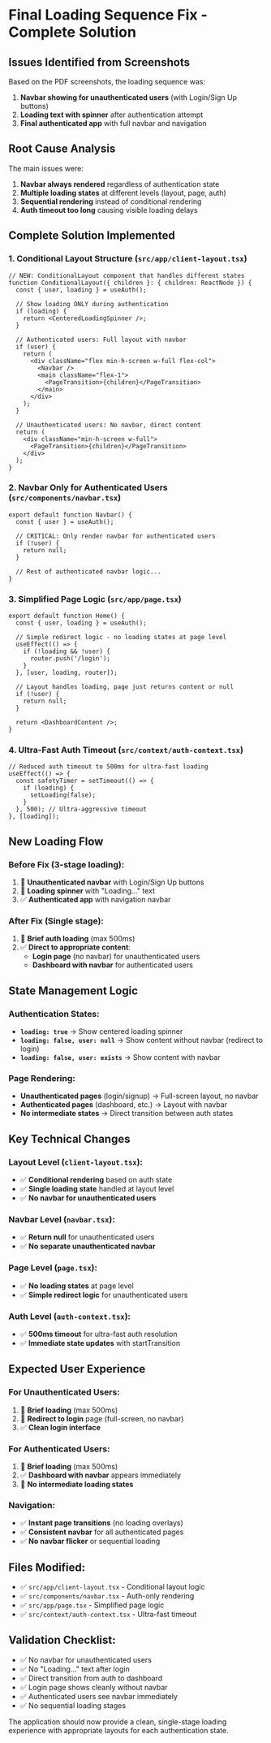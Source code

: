 # Final Loading Sequence Fix - Complete Solution

## Issues Identified from Screenshots
Based on the PDF screenshots, the loading sequence was:
1. **Navbar showing for unauthenticated users** (with Login/Sign Up buttons)
2. **Loading text with spinner** after authentication attempt
3. **Final authenticated app** with full navbar and navigation

## Root Cause Analysis
The main issues were:
1. **Navbar always rendered** regardless of authentication state
2. **Multiple loading states** at different levels (layout, page, auth)
3. **Sequential rendering** instead of conditional rendering
4. **Auth timeout too long** causing visible loading delays

## Complete Solution Implemented

### 1. Conditional Layout Structure (`src/app/client-layout.tsx`)
```tsx
// NEW: ConditionalLayout component that handles different states
function ConditionalLayout({ children }: { children: ReactNode }) {
  const { user, loading } = useAuth();

  // Show loading ONLY during authentication
  if (loading) {
    return <CenteredLoadingSpinner />;
  }

  // Authenticated users: Full layout with navbar
  if (user) {
    return (
      <div className="flex min-h-screen w-full flex-col">
        <Navbar />
        <main className="flex-1">
          <PageTransition>{children}</PageTransition>
        </main>
      </div>
    );
  }

  // Unauthenticated users: No navbar, direct content
  return (
    <div className="min-h-screen w-full">
      <PageTransition>{children}</PageTransition>
    </div>
  );
}
```

### 2. Navbar Only for Authenticated Users (`src/components/navbar.tsx`)
```tsx
export default function Navbar() {
  const { user } = useAuth();
  
  // CRITICAL: Only render navbar for authenticated users
  if (!user) {
    return null;
  }
  
  // Rest of authenticated navbar logic...
}
```

### 3. Simplified Page Logic (`src/app/page.tsx`)
```tsx
export default function Home() {
  const { user, loading } = useAuth();
  
  // Simple redirect logic - no loading states at page level
  useEffect(() => {
    if (!loading && !user) {
      router.push('/login');
    }
  }, [user, loading, router]);

  // Layout handles loading, page just returns content or null
  if (!user) {
    return null;
  }

  return <DashboardContent />;
}
```

### 4. Ultra-Fast Auth Timeout (`src/context/auth-context.tsx`)
```tsx
// Reduced auth timeout to 500ms for ultra-fast loading
useEffect(() => {
  const safetyTimer = setTimeout(() => {
    if (loading) {
      setLoading(false);
    }
  }, 500); // Ultra-aggressive timeout
}, [loading]);
```

## New Loading Flow

### Before Fix (3-stage loading):
1. 🔄 **Unauthenticated navbar** with Login/Sign Up buttons
2. 🔄 **Loading spinner** with "Loading..." text  
3. ✅ **Authenticated app** with navigation navbar

### After Fix (Single stage):
1. 🔄 **Brief auth loading** (max 500ms)
2. ✅ **Direct to appropriate content**:
   - **Login page** (no navbar) for unauthenticated users
   - **Dashboard with navbar** for authenticated users

## State Management Logic

### Authentication States:
- **`loading: true`** → Show centered loading spinner
- **`loading: false, user: null`** → Show content without navbar (redirect to login)
- **`loading: false, user: exists`** → Show content with navbar

### Page Rendering:
- **Unauthenticated pages** (login/signup) → Full-screen layout, no navbar
- **Authenticated pages** (dashboard, etc.) → Layout with navbar
- **No intermediate states** → Direct transition between auth states

## Key Technical Changes

### Layout Level (`client-layout.tsx`):
- ✅ **Conditional rendering** based on auth state
- ✅ **Single loading state** handled at layout level
- ✅ **No navbar for unauthenticated users**

### Navbar Level (`navbar.tsx`):
- ✅ **Return null** for unauthenticated users
- ✅ **No separate unauthenticated navbar**

### Page Level (`page.tsx`):
- ✅ **No loading states** at page level
- ✅ **Simple redirect logic** for unauthenticated users

### Auth Level (`auth-context.tsx`):
- ✅ **500ms timeout** for ultra-fast auth resolution
- ✅ **Immediate state updates** with startTransition

## Expected User Experience

### For Unauthenticated Users:
1. 🚀 **Brief loading** (max 500ms)
2. 🔄 **Redirect to login** page (full-screen, no navbar)
3. ✅ **Clean login interface**

### For Authenticated Users:
1. 🚀 **Brief loading** (max 500ms)  
2. ✅ **Dashboard with navbar** appears immediately
3. 🎯 **No intermediate loading states**

### Navigation:
- ✅ **Instant page transitions** (no loading overlays)
- ✅ **Consistent navbar** for all authenticated pages
- ✅ **No navbar flicker** or sequential loading

## Files Modified:
- ✅ `src/app/client-layout.tsx` - Conditional layout logic
- ✅ `src/components/navbar.tsx` - Auth-only rendering
- ✅ `src/app/page.tsx` - Simplified page logic
- ✅ `src/context/auth-context.tsx` - Ultra-fast timeout

## Validation Checklist:
- ✅ No navbar for unauthenticated users
- ✅ No "Loading..." text after login
- ✅ Direct transition from auth to dashboard
- ✅ Login page shows cleanly without navbar
- ✅ Authenticated users see navbar immediately
- ✅ No sequential loading stages

The application should now provide a clean, single-stage loading experience with appropriate layouts for each authentication state.